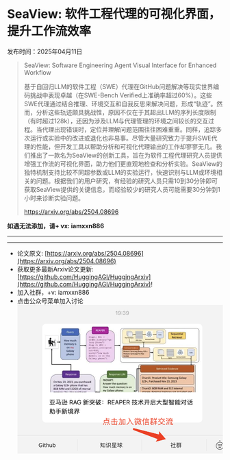 # SeaView: 软件工程代理的可视化界面，提升工作流效率
发布时间：2025年04月11日


> SeaView: Software Engineering Agent Visual Interface for Enhanced Workflow
>
> 基于自回归LLM的软件工程（SWE）代理在GitHub问题解决等现实世界编码挑战中表现卓越（在SWE-Bench Verified上准确率超过60%）。这些SWE代理通过结合推理、环境交互和自我反思来解决问题，形成“轨迹”。然而，分析这些轨迹颇具挑战性，原因不仅在于其超出LLM的序列长度限制（有时超过128k），还因为涉及LLM与代理管理的环境之间较长的交互过程。当代理出现错误时，定位并理解问题范围往往困难重重。同样，追踪多次运行或实验中的改进或退化也非易事。尽管大量研究致力于提升SWE代理的性能，但开发工具以帮助分析和可视化代理输出的工作却寥寥无几。我们推出了一款名为SeaView的创新工具，旨在为软件工程代理研究人员提供增强工作流的可视化界面，助力他们更直观地检查和分析实验。SeaView的独特机制支持比较不同超参数或LLM的实验运行，快速识别与LLM或环境相关的问题。根据我们的用户研究，有经验的研究人员只需10到30分钟即可获取SeaView提供的关键信息，而经验较少的研究人员可能需要30分钟到1小时来诊断实验问题。
>
> https://arxiv.org/abs/2504.08696

**如遇无法添加，请+ vx: iamxxn886**
<hr />


<hr />

- 论文原文: [https://arxiv.org/abs/2504.08696](https://arxiv.org/abs/2504.08696)
- 获取更多最新Arxiv论文更新: [https://github.com/HuggingAGI/HuggingArxiv](https://github.com/HuggingAGI/HuggingArxiv)!
- 加入社群，+v: iamxxn886
- 点击公众号菜单加入讨论
![](https://raw.githubusercontent.com/HuggingAGI/wx_assets/main/2024/07/31/1722434818326-94339e92-22f1-4472-9d27-fed232f70b5d.jpeg)